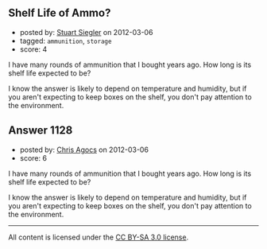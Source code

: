## Shelf Life of Ammo?

- posted by: [Stuart Siegler](https://stackexchange.com/users/-1/294-stuart-siegler) on 2012-03-06
- tagged: `ammunition`, `storage`
- score: 4

I have many rounds of ammunition that I bought years ago.  How long is its shelf life expected to be? 
 
I know the answer is likely to depend on temperature and humidity, but if you aren't expecting to keep boxes on the shelf, you don't pay attention to the environment.






## Answer 1128

- posted by: [Chris Agocs](https://stackexchange.com/users/-1/12-chris-agocs) on 2012-03-06
- score: 6

I have many rounds of ammunition that I bought years ago.  How long is its shelf life expected to be? 
 
I know the answer is likely to depend on temperature and humidity, but if you aren't expecting to keep boxes on the shelf, you don't pay attention to the environment.







---

All content is licensed under the [CC BY-SA 3.0 license](https://creativecommons.org/licenses/by-sa/3.0/).
